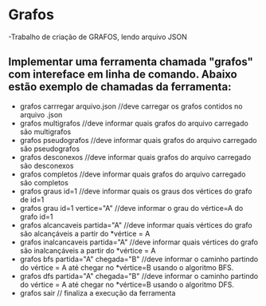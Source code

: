 # Grafos
-Trabalho de criação de GRAFOS, lendo arquivo JSON

## Implementar uma ferramenta chamada "grafos" com intereface em linha de comando. Abaixo estão exemplo de chamadas da ferramenta:

* grafos carrregar arquivo.json //deve carregar os grafos contidos no arquivo .json
* grafos multigrafos //deve informar quais grafos do arquivo carregado são multigrafos
* grafos pseudografos //deve informar quais grafos do arquivo carregado são pseudografos
* grafos desconexos //deve informar quais grafos do arquivo carregado são desconexos
* grafos completos //deve informar quais grafos do arquivo carregado são completos
* grafos graus id=1 //deve informar quais os graus dos vértices do grafo de id=1
* grafos grau id=1 vertice="A"  //deve informar o grau do vértice=A do grafo id=1 
* grafos alcancaveis partida="A"  //deve informar quais vértices do grafo são alcançáveis a partir do *vértice = A
* grafos inalcancaveis partida="A" //deve informar quais vértices do grafo são inalcançáveis a partir do *vértice = A
* grafos bfs partida="A" chegada="B" //deve informar o caminho partindo do vértice = A até chegar no *vértice=B usando o algoritmo BFS.
* grafos dfs partida="A" chegada="B" //deve informar o caminho partindo do vértice = A até chegar no *vértice=B usando o algoritmo DFS.
* grafos sair // finaliza a execução da ferramenta

